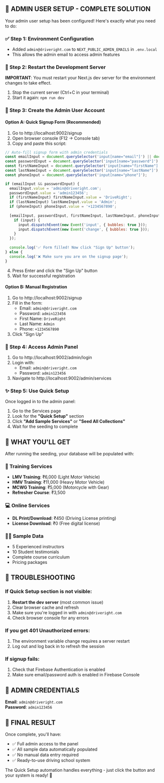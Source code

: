 ## 🎯 ADMIN USER SETUP - COMPLETE SOLUTION

Your admin user setup has been configured! Here's exactly what you need to do:

### ✅ Step 1: Environment Configuration
- Added `admin@driveright.com` to `NEXT_PUBLIC_ADMIN_EMAILS` in `.env.local`
- This allows the admin email to access admin features

### 🔄 Step 2: Restart the Development Server
**IMPORTANT**: You must restart your Next.js dev server for the environment changes to take effect.

1. Stop the current server (Ctrl+C in your terminal)
2. Start it again: `npm run dev`

### 👤 Step 3: Create the Admin User Account

#### Option A: Quick Signup Form (Recommended)
1. Go to http://localhost:9002/signup
2. Open browser console (F12 -> Console tab)
3. Copy and paste this script:

```javascript
// Auto-fill signup form with admin credentials
const emailInput = document.querySelector('input[name="email"]') || document.querySelector('input[type="email"]');
const passwordInput = document.querySelector('input[name="password"]') || document.querySelector('input[type="password"]');
const firstNameInput = document.querySelector('input[name="firstName"]');
const lastNameInput = document.querySelector('input[name="lastName"]');
const phoneInput = document.querySelector('input[name="phone"]');

if (emailInput && passwordInput) {
  emailInput.value = 'admin@driveright.com';
  passwordInput.value = 'admin123456';
  if (firstNameInput) firstNameInput.value = 'DriveRight';
  if (lastNameInput) lastNameInput.value = 'Admin';
  if (phoneInput) phoneInput.value = '+1234567890';
  
  [emailInput, passwordInput, firstNameInput, lastNameInput, phoneInput].forEach(input => {
    if (input) {
      input.dispatchEvent(new Event('input', { bubbles: true }));
      input.dispatchEvent(new Event('change', { bubbles: true }));
    }
  });
  
  console.log('✅ Form filled! Now click "Sign Up" button');
} else {
  console.log('❌ Make sure you are on the signup page');
}
```

4. Press Enter and click the "Sign Up" button
5. Wait for successful registration

#### Option B: Manual Registration
1. Go to http://localhost:9002/signup
2. Fill in the form:
   - Email: `admin@driveright.com`
   - Password: `admin123456`
   - First Name: `DriveRight`
   - Last Name: `Admin`
   - Phone: `+1234567890`
3. Click "Sign Up"

### 🚀 Step 4: Access Admin Panel
1. Go to http://localhost:9002/admin/login
2. Login with:
   - Email: `admin@driveright.com`
   - Password: `admin123456`
3. Navigate to http://localhost:9002/admin/services

### ✨ Step 5: Use Quick Setup
Once logged in to the admin panel:
1. Go to the Services page
2. Look for the **"Quick Setup"** section
3. Click **"Add Sample Services"** or **"Seed All Collections"**
4. Wait for the seeding to complete

## 🎉 WHAT YOU'LL GET

After running the seeding, your database will be populated with:

### 🚗 Training Services
- **LMV Training**: ₹6,000 (Light Motor Vehicle)
- **HMV Training**: ₹11,000 (Heavy Motor Vehicle)  
- **MCWG Training**: ₹5,000 (Motorcycle with Gear)
- **Refresher Course**: ₹3,500

### 💻 Online Services
- **DL Print/Download**: ₹450 (Driving License printing)
- **License Download**: ₹0 (Free digital license)

### 👨‍🏫 Sample Data
- 5 Experienced instructors
- 10 Student testimonials
- Complete course curriculum
- Pricing packages

## 🔧 TROUBLESHOOTING

### If Quick Setup section is not visible:
1. **Restart the dev server** (most common issue)
2. Clear browser cache and refresh
3. Make sure you're logged in with `admin@driveright.com`
4. Check browser console for any errors

### If you get 401 Unauthorized errors:
1. The environment variable change requires a server restart
2. Log out and log back in to refresh the session

### If signup fails:
1. Check that Firebase Authentication is enabled
2. Make sure email/password auth is enabled in Firebase Console

## 📝 ADMIN CREDENTIALS

**Email**: `admin@driveright.com`  
**Password**: `admin123456`

## 🎯 FINAL RESULT

Once complete, you'll have:
- ✅ Full admin access to the panel
- ✅ All sample data automatically populated
- ✅ No manual data entry required
- ✅ Ready-to-use driving school system

The Quick Setup automation handles everything - just click the button and your system is ready! 🚀
